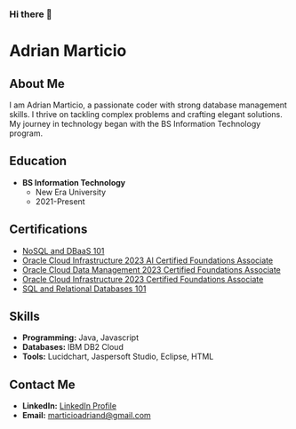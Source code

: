 ### Hi there 👋

# Adrian Marticio

## About Me

I am Adrian Marticio, a passionate coder with strong database management skills. I thrive on tackling complex problems and crafting elegant solutions. My journey in technology began with the BS Information Technology program.

## Education

- **BS Information Technology**
  - New Era University
  - 2021-Present

## Certifications

- [NoSQL and DBaaS 101](https://courses.cognitiveclass.ai/certificates/5b1e04c9ed6b40598eccc733dee484ce)
-  [Oracle Cloud Infrastructure 2023 AI Certified Foundations Associate](https://catalog-education.oracle.com/pls/certview/sharebadge?id=37BA196654D85F3134776375DD363A84BF46A1895EF7D10B00A5E391F024627E&fbclid=IwAR2VDbS0QYW7FN29PHKLaY52whtms7cFhegJXNH3gLCyIWhf50oO1ayKW5g%20Submission%20comments%20Comments%20(0))
- [Oracle Cloud Data Management 2023 Certified Foundations Associate](https://catalog-education.oracle.com/pls/certview/sharebadge?id=5D65DECB25A9929B2C190F3239D6D078AC5664A9ADF2794412070AD0473B28D8&fbclid=IwAR0O8CaRIWOWZOt-gIcZypm5XjpbmTGFiQIQWBr23GMfcQvyHfGl3BDdGxM)
- [Oracle Cloud Infrastructure 2023 Certified Foundations Associate](https://catalog-education.oracle.com/pls/certview/sharebadge?id=20A0BC13DC6CD98F3E7E4430B98C0DF5C83857A6231C04E2E6D7B1F939175DE6&fbclid=IwAR0O8CaRIWOWZOt-gIcZypm5XjpbmTGFiQIQWBr23GMfcQvyHfGl3BDdGxM)
- [SQL and Relational Databases 101](https://courses.cognitiveclass.ai/certificates/91d80382bfd148ebbce9db046e0ab301)

## Skills

- **Programming:** Java, Javascript
- **Databases:** IBM DB2 Cloud
- **Tools:** Lucidchart, Jaspersoft Studio, Eclipse, HTML

## Contact Me

- **LinkedIn:** [LinkedIn Profile](https://www.linkedin.com/in/adrian-marticio-0b2678284/)
- **Email:** marticioadriand@gmail.com

